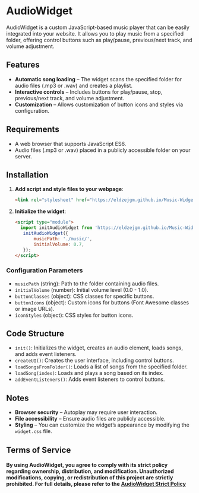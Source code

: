 # AudioWidget

AudioWidget is a custom JavaScript-based music player that can be easily integrated into your website. It allows you to play music from a specified folder, offering control buttons such as play/pause, previous/next track, and volume adjustment.

## Features

- **Automatic song loading** – The widget scans the specified folder for audio files (.mp3 or .wav) and creates a playlist.
- **Interactive controls** – Includes buttons for play/pause, stop, previous/next track, and volume adjustment.
- **Customization** – Allows customization of button icons and styles via configuration.

## Requirements

- A web browser that supports JavaScript ES6.
- Audio files (.mp3 or .wav) placed in a publicly accessible folder on your server.

## Installation

1. **Add script and style files to your webpage**:

   ```html
   <link rel="stylesheet" href="https://eldzejgm.github.io/Music-Widget/widget.css">
   ```

2. **Initialize the widget**:

   ```html
   <script type="module">
     import initAudioWidget from 'https://eldzejgm.github.io/Music-Widget/widget.js';
      initAudioWidget({
          musicPath: './music/',
          initialVolume: 0.7,
      });
   </script>
   ```

### Configuration Parameters

- `musicPath` (string): Path to the folder containing audio files.
- `initialVolume` (number): Initial volume level (0.0 - 1.0).
- `buttonClasses` (object): CSS classes for specific buttons.
- `buttonIcons` (object): Custom icons for buttons (Font Awesome classes or image URLs).
- `iconStyles` (object): CSS styles for button icons.

## Code Structure

- `init()`: Initializes the widget, creates an audio element, loads songs, and adds event listeners.
- `createUI()`: Creates the user interface, including control buttons.
- `loadSongsFromFolder()`: Loads a list of songs from the specified folder.
- `loadSong(index)`: Loads and plays a song based on its index.
- `addEventListeners()`: Adds event listeners to control buttons.

## Notes

- **Browser security** – Autoplay may require user interaction.
- **File accessibility** – Ensure audio files are publicly accessible.
- **Styling** – You can customize the widget’s appearance by modifying the `widget.css` file.

## Terms of Service

#### By using AudioWidget, you agree to comply with its strict policy regarding ownership, distribution, and modification. Unauthorized modifications, copying, or redistribution of this project are strictly prohibited. For full details, please refer to the [AudioWidget Strict Policy](https://github.com/eldzejgm/Music-Widget/blob/main/Terms%20Of%20Service.md)
